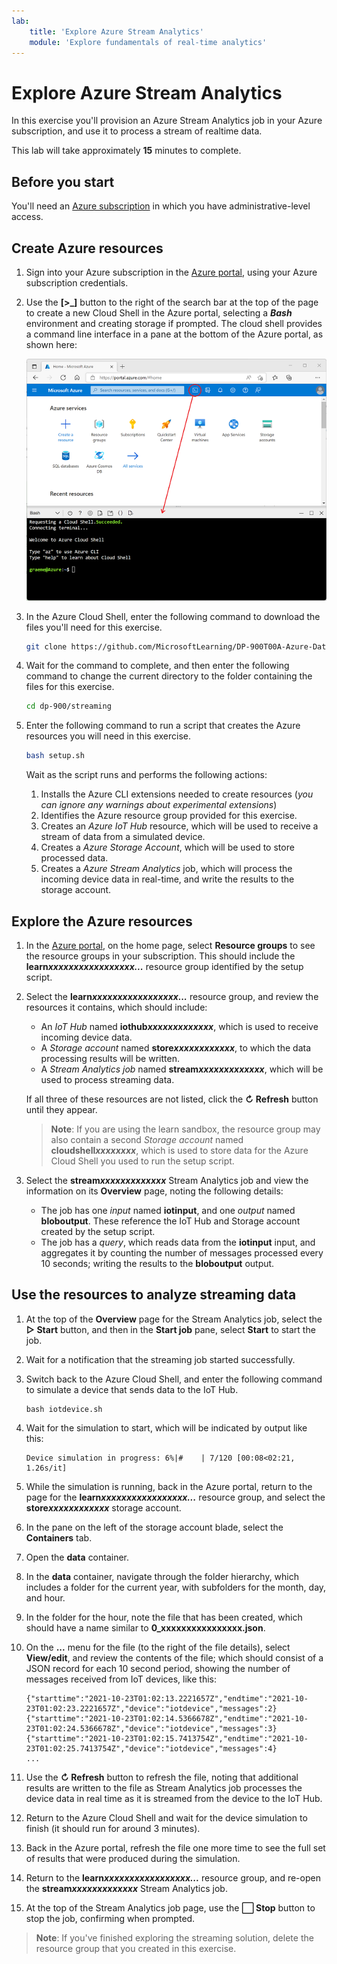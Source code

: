 ```yaml
---
lab:
    title: 'Explore Azure Stream Analytics'
    module: 'Explore fundamentals of real-time analytics'
---
```


# Explore Azure Stream Analytics

In this exercise you'll provision an Azure Stream Analytics job in your Azure subscription, and use it to process a stream of realtime data.

This lab will take approximately **15** minutes to complete.

## Before you start

You'll need an [Azure subscription](https://azure.microsoft.com/free) in which you have administrative-level access.

## Create Azure resources

1. Sign into your Azure subscription in the [Azure portal](https://portal.azure.com), using your Azure subscription credentials.

1. Use the **[\>_]** button to the right of the search bar at the top of the page to create a new Cloud Shell in the Azure portal, selecting a ***Bash*** environment and creating storage if prompted. The cloud shell provides a command line interface in a pane at the bottom of the Azure portal, as shown here:

    ![Azure portal with a cloud shell pane](./images/cloud-shell.png)

1. In the Azure Cloud Shell, enter the following command to download the files you'll need for this exercise.

    ```bash
    git clone https://github.com/MicrosoftLearning/DP-900T00A-Azure-Data-Fundamentals dp-900
    ```

1. Wait for the command to complete, and then enter the following command to change the current directory to the folder containing the files for this exercise.

    ```bash
    cd dp-900/streaming
    ```

1. Enter the following command to run a script that creates the Azure resources you will need in this exercise.

    ```bash
    bash setup.sh
    ```

    Wait as the script runs and performs the following actions:

    1. Installs the Azure CLI extensions needed to create resources (*you can ignore any warnings about experimental extensions*)
    1. Identifies the Azure resource group provided for this exercise.
    1. Creates an *Azure IoT Hub* resource, which will be used to receive a stream of data from a simulated device.
    1. Creates a *Azure Storage Account*, which will be used to store processed data.
    1. Creates a *Azure Stream Analytics* job, which will process the incoming device data in real-time, and write the results to the storage account.

## Explore the Azure resources

1. In the [Azure portal](https://portal.azure.com?azure-portal=true), on the home page, select **Resource groups** to see the resource groups in your subscription. This should include the **learn*xxxxxxxxxxxxxxxxx...*** resource group identified by the setup script.
2. Select the **learn*xxxxxxxxxxxxxxxxx...*** resource group, and review the resources it contains, which should include:
    - An *IoT Hub* named **iothub*xxxxxxxxxxxxx***, which is used to receive incoming device data.
    - A *Storage account* named **store*xxxxxxxxxxxx***, to which the data processing results will be written.
    - A *Stream Analytics job* named **stream*xxxxxxxxxxxxx***, which will be used to process streaming data.

    If all three of these resources are not listed, click the **&#8635; Refresh** button until they appear.

    > **Note**: If you are using the learn sandbox, the resource group may also contain a second *Storage account* named **cloudshell*xxxxxxxx***, which is used to store data for the Azure Cloud Shell you used to run the setup script.

3. Select the **stream*xxxxxxxxxxxxx*** Stream Analytics job and view the information on its **Overview** page, noting the following details:
    - The job has one *input* named **iotinput**, and one *output* named **bloboutput**. These reference the IoT Hub and Storage account created by the setup script.
    - The job has a *query*, which reads data from the **iotinput** input, and aggregates it by counting the number of messages processed every 10 seconds; writing the results to the **bloboutput** output.

## Use the resources to analyze streaming data

1. At the top of the **Overview** page for the Stream Analytics job, select the **&#9655; Start** button, and then in the **Start job** pane, select **Start** to start the job.
2. Wait for a notification that the streaming job started successfully.
3. Switch back to the Azure Cloud Shell, and enter the following command to simulate a device that sends data to the IoT Hub.

    ```
    bash iotdevice.sh
    ```

4. Wait for the simulation to start, which will be indicated by output like this:

    ```
    Device simulation in progress: 6%|#    | 7/120 [00:08<02:21, 1.26s/it]
    ```

5. While the simulation is running, back in the Azure portal, return to the page for the **learn*xxxxxxxxxxxxxxxxx...*** resource group, and select the **store*xxxxxxxxxxxx*** storage account.
6. In the pane on the left of the storage account blade, select the **Containers** tab.
7. Open the **data** container.
8. In the **data** container, navigate through the folder hierarchy, which includes a folder for the current year, with subfolders for the month, day, and hour.
9. In the folder for the hour, note the file that has been created, which should have a name similar to **0_xxxxxxxxxxxxxxxx.json**.
10. On the **...** menu for the file (to the right of the file details), select **View/edit**, and review the contents of the file; which should consist of a JSON record for each 10 second period, showing the number of messages received from IoT devices, like this:

    ```
    {"starttime":"2021-10-23T01:02:13.2221657Z","endtime":"2021-10-23T01:02:23.2221657Z","device":"iotdevice","messages":2}
    {"starttime":"2021-10-23T01:02:14.5366678Z","endtime":"2021-10-23T01:02:24.5366678Z","device":"iotdevice","messages":3}
    {"starttime":"2021-10-23T01:02:15.7413754Z","endtime":"2021-10-23T01:02:25.7413754Z","device":"iotdevice","messages":4}
    ...
    ```

11. Use the **&#8635; Refresh** button to refresh the file, noting that additional results are written to the file as Stream Analytics job processes the device data in real time as it is streamed from the device to the IoT Hub.
12. Return to the Azure Cloud Shell and wait for the device simulation to finish (it should run for around 3 minutes).
13. Back in the Azure portal, refresh the file one more time to see the full set of results that were produced during the simulation.
14. Return to the **learn*xxxxxxxxxxxxxxxxx...*** resource group, and re-open the **stream*xxxxxxxxxxxxx*** Stream Analytics job.
15. At the top of the Stream Analytics job page, use the **&#11036; Stop** button to stop the job, confirming when prompted.

> **Note**: If you've finished exploring the streaming solution, delete the resource group that you created in this exercise.
